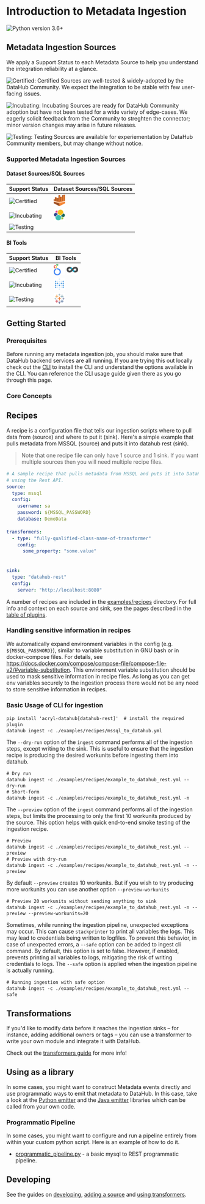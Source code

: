 # Introduction to Metadata Ingestion

![Python version 3.6+](https://img.shields.io/badge/python-3.6%2B-blue)

## Metadata Ingestion Sources

We apply a Support Status to each Metadata Source to help you understand the integration reliability at a glance.

![Certified](https://img.shields.io/badge/support%20status-certified-brightgreen): Certified Sources are well-tested & widely-adopted by the DataHub Community. We expect the integration to be stable with few user-facing issues.

![Incubating](https://img.shields.io/badge/support%20status-incubating-blue): Incubating Sources are ready for DataHub Community adoption but have not been tested for a wide variety of edge-cases. We eagerly solicit feedback from the Community to streghten the connector; minor version changes may arise in future releases.

![Testing](https://img.shields.io/badge/support%20status-testing-lightgrey): Testing Sources are available for experiementation by DataHub Community members, but may change without notice. 

### Supported Metadata Ingestion Sources

#### Dataset Sources/SQL Sources

| Support Status | Dataset Sources/SQL Sources |
| --- | --- |
| ![Certified](https://img.shields.io/badge/support%20status-certified-brightgreen) | <img src="/docs-website/static/img/logos/platforms/athena.svg" alt="Athena" width="30"/> |
| ![Incubating](https://img.shields.io/badge/support%20status-incubating-blue) | <img src="/docs-website/static/img/logos/platforms/elasticsearch.svg" alt="Elastic Search" width="30"/> |
| ![Testing](https://img.shields.io/badge/support%20status-testing-lightgrey) | |

#### BI Tools

| Support Status | BI Tools |
| --- | --- |
| ![Certified](https://img.shields.io/badge/support%20status-certified-brightgreen) | <img src="/docs-website/static/img/logos/platforms/looker.svg" alt="Looker" width="30"/> <img src="/docs-website/static/img/logos/platforms/superset.svg" alt="Superset" width="30"/> |
| ![Incubating](https://img.shields.io/badge/support%20status-incubating-blue) | <img src="/docs-website/static/img/logos/platforms/metabase.svg" alt="Metabase" width="30"/> |
| ![Testing](https://img.shields.io/badge/support%20status-testing-lightgrey) | <img src="/docs-website/static/img/logos/platforms/tableau.png" alt="Tableau" width="30"/> |

## Getting Started

### Prerequisites

Before running any metadata ingestion job, you should make sure that DataHub backend services are all running. If you are trying this out locally check out the [CLI](../docs/cli.md) to install the CLI and understand the options available in the CLI. You can reference the CLI usage guide given there as you go through this page.

### Core Concepts

## Recipes

A recipe is a configuration file that tells our ingestion scripts where to pull data from (source) and where to put it (sink).
Here's a simple example that pulls metadata from MSSQL (source) and puts it into datahub rest (sink).

> Note that one recipe file can only have 1 source and 1 sink. If you want multiple sources then you will need multiple recipe files.

```yaml
# A sample recipe that pulls metadata from MSSQL and puts it into DataHub
# using the Rest API.
source:
  type: mssql
  config:
    username: sa
    password: ${MSSQL_PASSWORD}
    database: DemoData

transformers:
  - type: "fully-qualified-class-name-of-transformer"
    config:
      some_property: "some.value"


sink:
  type: "datahub-rest"
  config:
    server: "http://localhost:8080"
```

A number of recipes are included in the [examples/recipes](./examples/recipes) directory. For full info and context on each source and sink, see the pages described in the [table of plugins](../docs/cli.md#installing-plugins).

### Handling sensitive information in recipes

We automatically expand environment variables in the config (e.g. `${MSSQL_PASSWORD}`),
similar to variable substitution in GNU bash or in docker-compose files. For details, see
https://docs.docker.com/compose/compose-file/compose-file-v2/#variable-substitution. This environment variable substitution should be used to mask sensitive information in recipe files. As long as you can get env variables securely to the ingestion process there would not be any need to store sensitive information in recipes.

### Basic Usage of CLI for ingestion

```shell
pip install 'acryl-datahub[datahub-rest]'  # install the required plugin
datahub ingest -c ./examples/recipes/mssql_to_datahub.yml
```

The `--dry-run` option of the `ingest` command performs all of the ingestion steps, except writing to the sink. This is useful to ensure that the
ingestion recipe is producing the desired workunits before ingesting them into datahub.

```shell
# Dry run
datahub ingest -c ./examples/recipes/example_to_datahub_rest.yml --dry-run
# Short-form
datahub ingest -c ./examples/recipes/example_to_datahub_rest.yml -n
```

The `--preview` option of the `ingest` command performs all of the ingestion steps, but limits the processing to only the first 10 workunits produced by the source.
This option helps with quick end-to-end smoke testing of the ingestion recipe.

```shell
# Preview
datahub ingest -c ./examples/recipes/example_to_datahub_rest.yml --preview
# Preview with dry-run
datahub ingest -c ./examples/recipes/example_to_datahub_rest.yml -n --preview
```

By default `--preview` creates 10 workunits. But if you wish to try producing more workunits you can use another option `--preview-workunits`

```shell
# Preview 20 workunits without sending anything to sink
datahub ingest -c ./examples/recipes/example_to_datahub_rest.yml -n --preview --preview-workunits=20
```

Sometimes, while running the ingestion pipeline, unexpected exceptions may occur. This can cause `stackprinter` to print all variables the logs. This may lead to credentials being written to logfiles. To prevent this behavior, in case of unexpected errors, a `--safe` option can be added to ingest cli command. By default, this option is set to false. However, if enabled, prevents printing all variables to logs, mitigating the risk of writing credentials to logs. The `--safe` option is applied when the ingestion pipeline is actually running.

```shell
# Running ingestion with safe option
datahub ingest -c ./examples/recipes/example_to_datahub_rest.yml --safe
```

## Transformations

If you'd like to modify data before it reaches the ingestion sinks – for instance, adding additional owners or tags – you can use a transformer to write your own module and integrate it with DataHub.

Check out the [transformers guide](./transformers.md) for more info!

## Using as a library

In some cases, you might want to construct Metadata events directly and use programmatic ways to emit that metadata to DataHub. In this case, take a look at the [Python emitter](./as-a-library.md) and the [Java emitter](../metadata-integration/java/as-a-library.md) libraries which can be called from your own code. 

### Programmatic Pipeline
In some cases, you might want to configure and run a pipeline entirely from within your custom python script. Here is an example of how to do it.
 - [programmatic_pipeline.py](./examples/library/programatic_pipeline.py) - a basic mysql to REST programmatic pipeline.


## Developing

See the guides on [developing](./developing.md), [adding a source](./adding-source.md) and [using transformers](./transformers.md).

